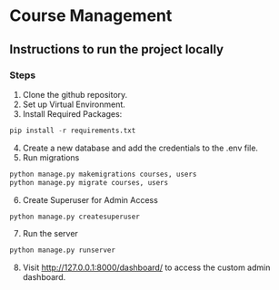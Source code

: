 # Course Management

## Instructions to run the project locally

### Steps
1. Clone the github repository.
2. Set up Virtual Environment.
3. Install Required Packages: 
```python
pip install -r requirements.txt
```
4. Create a new database and add the credentials to the .env file.
5. Run migrations
```python
python manage.py makemigrations courses, users
python manage.py migrate courses, users
```
6. Create Superuser for Admin Access
```python
python manage.py createsuperuser
```
7. Run the server
```python
python manage.py runserver
```
8. Visit http://127.0.0.1:8000/dashboard/ to access the custom admin dashboard.
